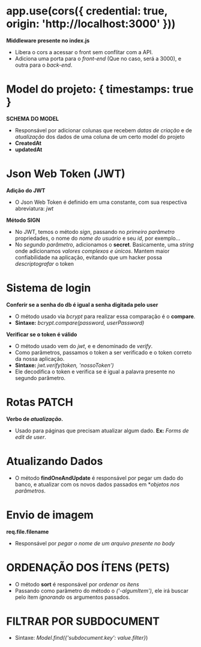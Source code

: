 # app.use(cors({ credential: true, origin: 'http://localhost:3000' }))
  
  **Middleware presente no index.js**

  - Libera o cors a acessar o front sem conflitar com a API.
  - Adiciona uma porta para o *front-end* (Que no caso, será a 3000), e outra para o *back-end*.

# Model do projeto: { timestamps: true }

  **SCHEMA DO MODEL**

  - Responsável por adicionar colunas que recebem *datas de criação* e de *atualização* dos dados de uma coluna de um certo model do projeto
  - **CreatedAt**
  - **updatedAt**

# Json Web Token (JWT)

  **Adição do JWT**

  - O Json Web Token é definido em uma constante, com sua respectiva abreviatura: *jwt*

  **Método SIGN**

  - No JWT, temos o método *sign*, passando no *primeiro parâmetro* propriedades, o nome do *nome do usuário* e seu *id*, por exemplo...
  - No *segundo parâmetro*, adicionamos o **secret**. Basicamente, uma *string* onde adicionamos *valores complexos e únicos*. Mantem maior confiabilidade na aplicação, evitando que um hacker possa *descriptografar* o token

# Sistema de login 

  **Conferir se a senha do db é igual a senha digitada pelo user**

  - O método usado via *bcrypt* para realizar essa comparação é o **compare**.
  - **Sintaxe:** *bcrypt.compare(password, userPassword)*
  
  **Verificar se o token é válido**

  - O método usado vem do *jwt*, e e denominado de *verify*.
  - Como parâmetros, passamos o token a ser verificado e o token correto da nossa aplicação.
  - **Sintaxe:** *jwt.verify(token, 'nossoToken')*
  - Ele decodifica o token e verifica se é igual a palavra presente no segundo parâmetro.

# Rotas PATCH

  **Verbo de *atualização*.**

  - Usado para páginas que precisam atualizar algum dado. **Ex:** *Forms de edit de user*.

# Atualizando Dados

  - O método **findOneAndUpdate** é responsável por pegar um dado do banco, e atualizar com os novos dados passados em **objetos nos parâmetros*.

# Envio de imagem

  **req.file.filename** 
  - Responsável por *pegar o nome de um arquivo presente no body* 

# ORDENAÇÃO DOS ÍTENS (PETS)

  - O método **sort** é responsável por *ordenar os ítens*
  - Passando como parâmetro do método o *('-algumItem')*, ele irá buscar pelo ítem *ignorando* os argumentos passados.

# FILTRAR POR SUBDOCUMENT

  - Sintaxe: *Model.find({'subdocument.key': value.filter}*)
